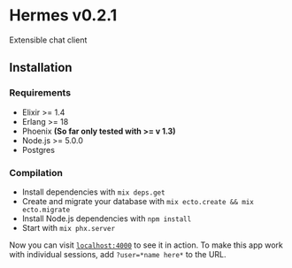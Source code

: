# Hermes v0.2.1
Extensible chat client 

## Installation
### Requirements
  * Elixir >= 1.4
  * Erlang >= 18
  * Phoenix __(So far only tested with >= v 1.3)__
  * Node.js >= 5.0.0
  * Postgres

### Compilation
  * Install dependencies with `mix deps.get`
  * Create and migrate your database with `mix ecto.create && mix ecto.migrate`
  * Install Node.js dependencies with `npm install`
  * Start with `mix phx.server`



Now you can visit [`localhost:4000`](http://localhost:4000) to see it in action.
To make this app work with individual sessions, add `?user=*name here*` to the URL.
